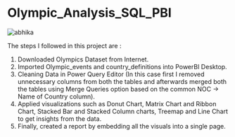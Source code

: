 # Olympic_Analysis_SQL_PBI

![abhika](https://github.com/SmitaParhi/Olympic-SQL-Analysis/assets/138011838/ea1e9fb3-9b5f-406c-b9e5-cfcff2e62b5a)

The steps I followed in this project are :

1. Downloaded Olympics Dataset from Internet.
2. Imported Olympic_events and country_definitions into PowerBI Desktop.
3. Cleaning Data in Power Query Editor (In this case first I removed unnecessary columns from both the tables and afterwards merged both the tables using Merge Queries option based on the common NOC -> Name of Country column).
4. Applied visualizations such as Donut Chart, Matrix Chart and Ribbon Chart, Stacked Bar and Stacked Column charts, Treemap and Line Chart to get insights from the data.
5. Finally, created a report by embedding all the visuals into a single page.

